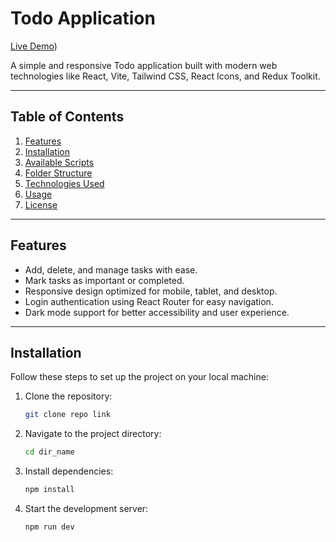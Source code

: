 # Todo Application

[Live Demo](https://quad-b-tech-todo-pied.vercel.app/))

A simple and responsive Todo application built with modern web technologies like React, Vite, Tailwind CSS, React Icons, and Redux Toolkit.

---

## Table of Contents
1. [Features](#features)
2. [Installation](#installation)
3. [Available Scripts](#available-scripts)
4. [Folder Structure](#folder-structure)
5. [Technologies Used](#technologies-used)
6. [Usage](#usage)
7. [License](#license)

---

## Features
- Add, delete, and manage tasks with ease.
- Mark tasks as important or completed.
- Responsive design optimized for mobile, tablet, and desktop.
- Login authentication using React Router for easy navigation.
- Dark mode support for better accessibility and user experience.

---

## Installation
Follow these steps to set up the project on your local machine:
1. Clone the repository:
   ```bash
   git clone repo link
2. Navigate to the project directory:
   ```bash
   cd dir_name
3. Install dependencies:
   ```bash
   npm install
4. Start the development server:
   ```bash
   npm run dev


